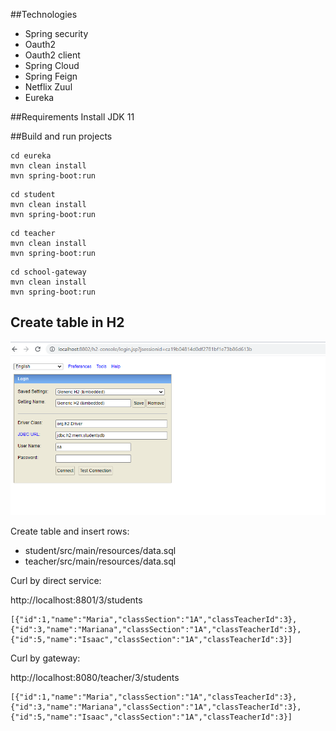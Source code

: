 ##Technologies

- Spring security
- Oauth2
- Oauth2 client
- Spring Cloud
- Spring Feign
- Netflix Zuul
- Eureka

##Requirements
Install JDK 11

##Build and run projects

```
cd eureka
mvn clean install
mvn spring-boot:run
```
```
cd student
mvn clean install
mvn spring-boot:run
```
```
cd teacher
mvn clean install
mvn spring-boot:run
```
```
cd school-gateway
mvn clean install
mvn spring-boot:run
```

## Create table in H2 

![H2 console](/assets/images/h2-console.png)

Create table and insert rows:

- student/src/main/resources/data.sql
- teacher/src/main/resources/data.sql

Curl by direct service:

http://localhost:8801/3/students
```
[{"id":1,"name":"Maria","classSection":"1A","classTeacherId":3},{"id":3,"name":"Mariana","classSection":"1A","classTeacherId":3},{"id":5,"name":"Isaac","classSection":"1A","classTeacherId":3}]
```

Curl by gateway:

http://localhost:8080/teacher/3/students
```
[{"id":1,"name":"Maria","classSection":"1A","classTeacherId":3},{"id":3,"name":"Mariana","classSection":"1A","classTeacherId":3},{"id":5,"name":"Isaac","classSection":"1A","classTeacherId":3}]
```
